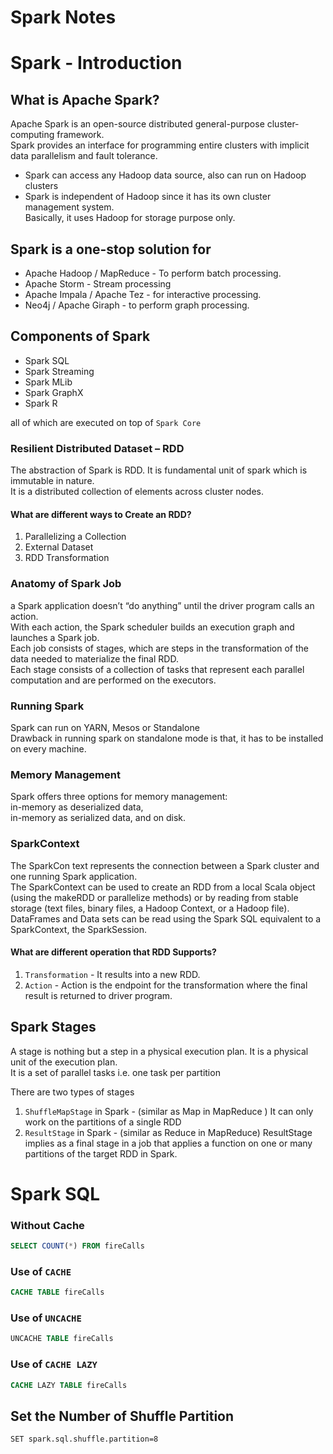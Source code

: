 # Spark Notes

# Spark - Introduction
## What is Apache Spark?
Apache Spark is an open-source distributed general-purpose cluster-computing framework.<br/>
Spark provides an interface for programming entire clusters with implicit data parallelism and fault tolerance. 

- Spark can access any Hadoop data source, also can run on Hadoop clusters
- Spark is independent of Hadoop since it has its own cluster management system.<br/>
  Basically, it uses Hadoop for storage purpose only.

## Spark is a one-stop solution for
- Apache Hadoop / MapReduce - To perform batch processing.
- Apache Storm -  Stream processing
- Apache Impala / Apache Tez - for interactive processing.
- Neo4j / Apache Giraph  - to perform graph processing.

## Components of Spark
- Spark SQL
- Spark Streaming
- Spark MLib
- Spark GraphX
- Spark R

all of which are executed on top of `Spark Core`

### Resilient Distributed Dataset – RDD
The abstraction of Spark is RDD. It is fundamental unit of spark which is immutable in nature.<br/>
It is a distributed collection of elements across cluster nodes.

#### What are different ways to Create an RDD?
1. Parallelizing a Collection
2. External Dataset 
3. RDD Transformation

### Anatomy of Spark Job
a Spark application doesn’t “do anything” until the driver program calls an action. <br/>
With each action, the Spark scheduler builds an execution graph and launches a Spark job. <br/>
Each job consists of stages, which are steps in the transformation of the data needed to materialize the final RDD. <br/>
Each stage consists of a collection of tasks that represent each parallel computation and are performed on the executors.

### Running Spark
Spark can run on YARN, Mesos or Standalone <br/>
Drawback in running spark on standalone mode is that, it has to be installed on every machine.

### Memory Management
Spark offers three options for memory management:  <br/>
in-memory as deserialized data,  <br/>
in-memory as serialized data, and on disk.

### SparkContext
The SparkCon text represents the connection between a Spark cluster and one running Spark application. <br/>
The SparkContext can be used to create an RDD from a local Scala object <br/>
(using the makeRDD or parallelize methods) or by reading from stable storage (text files, binary files, a Hadoop Context, or a Hadoop file). <br/>
DataFrames and Data sets can be read using the Spark SQL equivalent to a SparkContext, the SparkSession.

#### What are different operation that RDD Supports?
1. `Transformation` - It results into a new RDD.<br/>
2. `Action` - Action is the endpoint for the transformation where the final result is returned to driver program.

## Spark Stages
A stage is nothing but a step in a physical execution plan. It is a physical unit of the execution plan.<br/>
It is a set of parallel tasks i.e. one task per partition

There are two types of stages<br/>

1. `ShuffleMapStage` in Spark - (similar as Map in MapReduce )
    It can only work on the partitions of a single RDD<br/>  
2. `ResultStage` in Spark - (similar as Reduce in MapReduce)
    ResultStage implies as a final stage in a job that applies a function on one or many partitions of the target RDD in Spark. 

# Spark SQL

### Without Cache

```sql
SELECT COUNT(*) FROM fireCalls
```

### Use of `CACHE`

```sql
CACHE TABLE fireCalls
```

### Use of `UNCACHE`

```sql
UNCACHE TABLE fireCalls
```

### Use of `CACHE LAZY` 

```sql
CACHE LAZY TABLE fireCalls
```

## Set the Number of Shuffle Partition
```SET spark.sql.shuffle.partition=8```